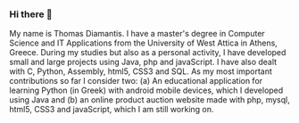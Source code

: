 ### Hi there 👋

<!--
**TomDiam84/TomDiam84** is a ✨ _special_ ✨ repository because its `README.md` (this file) appears on your GitHub profile.

Here are some ideas to get you started:

- 🔭 I’m currently working on ...
- 🌱 I’m currently learning ...
- 👯 I’m looking to collaborate on ...
- 🤔 I’m looking for help with ..
- 💬 Ask me about ...
- 📫 How to reach me: ...
- 😄 Pronouns: ...
- ⚡ Fun fact: ...
-->

My name is Thomas Diamantis. I have a master's degree in Computer Science and IT Applications from the University of West Attica in Athens, Greece. During my studies but also as a personal activity, I have developed small and large projects using Java, php and javaScript. I have also dealt with C, Python, Assembly, html5, CSS3 and SQL. As my most important contributions so far I consider two: (a) An educational application for learning Python (in Greek) with android mobile devices, which I developed using Java and (b) an online product auction website made with php, mysql, html5, CSS3 and javaScript, which I am still working on.
